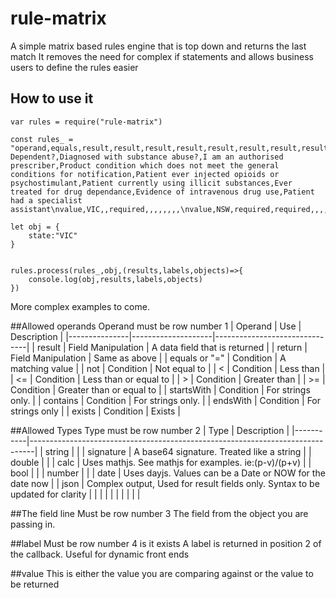 # rule-matrix
A simple matrix based rules engine that is top down and returns the last match
It removes the need for complex if statements and allows business users to define the rules easier
## How to use it


```
var rules = require("rule-matrix")

const rules_ = "operand,equals,result,result,result,result,result,result,result,result,result,result\ntype,string,date,bool,bool,bool,bool,bool,bool,bool,bool,bool\nfield,state,patient.dob,patient.drug_dependent,patient.diagnosed_with_substance_abuse,prescriber.i_am_an_authorised_prescriber,prescription.product_condition_which_does_not_meet_the_general_conditions_for_notification,patient.patient_ever_injected_opioids_or_psychostimulant,patient.patient_currently_using_illicit_substances,patient.ever_treated_for_drug_dependance,patient.evidence_of_intravenous_drug_use,patient.patient_had_a_specialist_assistant\nlabel,State,DOB,Drug Dependent?,Diagnosed with substance abuse?,I am an authorised prescriber,Product condition which does not meet the general conditions for notification,Patient ever injected opioids or psychostimulant,Patient currently using illicit substances,Ever treated for drug dependance,Evidence of intravenous drug use,Patient had a specialist assistant\nvalue,VIC,,required,,,,,,,,\nvalue,NSW,required,required,,,,,,,,\nvalue,QLD,,required,,,,required,required,required,required,\nvalue,SA,required,required,,,,,,,,\nvalue,NT,,,,,,,,,,required\nvalue,WA,required,required,required,required,required,,,,,\nvalue,TAS,,,,,,,,,,"

let obj = {
    state:"VIC"    
}


rules.process(rules_,obj,(results,labels,objects)=>{
    console.log(obj,results,labels,objects)
})

```

More complex examples to come.

##Allowed operands
Operand must be row number 1
| Operand       | Use                | Description                   |
|---------------|--------------------|-------------------------------|
| result        | Field Manipulation | A data field that is returned |
| return        | Field Manipulation | Same as above                 |
| equals or "=" | Condition          | A matching value              |
| not           | Condition          | Not equal to                  |
| <             | Condition          | Less than                     |
| <=            | Condition          | Less than or equal to         |
| >             | Condition          | Greater than                  |
| >=            | Condition          | Greater than or equal to      |
| startsWith    | Condition          | For strings only.             |
| contains      | Condition          | For strings only.             |
| endsWith      | Condition          | For strings only              |
| exists        | Condition          | Exists                        |

##Allowed Types
Type must be row number 2
| Type      | Description                                                                   |
|-----------|-------------------------------------------------------------------------------|
| string    |                                                                               |
| signature | A base64 signature. Treated like a string                                     |
| double    |                                                                               |
| calc      | Uses mathjs. See mathjs for examples. ie:(p-v)/(p+v)                          |
| bool      |                                                                               |
| number    |                                                                               |
| date      | Uses dayjs. Values can be a Date or NOW for the date now                      |
| json      | Complex output, Used for result fields only. Syntax to be updated for clarity |
|           |                                                                               |
|           |                                                                               |
|           |                                                                               |

##The field line
Must be row number 3
The field from the object you are passing in.

##label
Must be row number 4 is it exists
A label is returned in position 2 of the callback. Useful for dynamic front ends

##value
This is either the value you are comparing against or the value to be returned